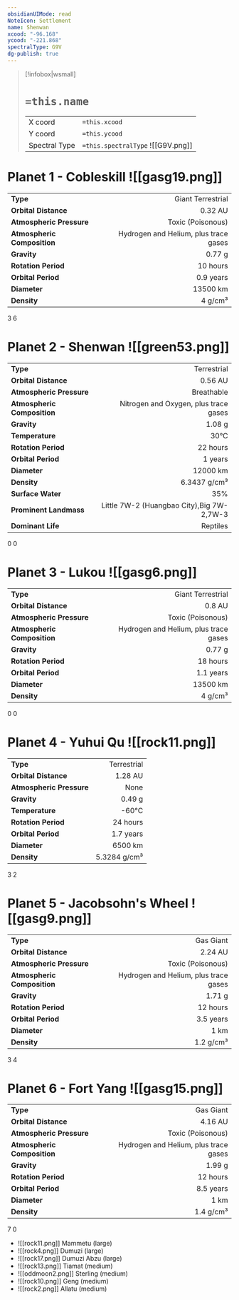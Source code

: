 ```yaml
---
obsidianUIMode: read
NoteIcon: Settlement
name: Shenwan
xcood: "-96.168"
ycood: "-221.868"
spectralType: G9V
dg-publish: true
---
```

> [!infobox|wsmall]
> # `=this.name`
> | | |
> | - | - |
> | X coord | `=this.xcood` |
> | Y coord| `=this.ycood` |
> | Spectral Type | `=this.spectralType` ![[G9V.png]] |

# Planet 1 - Cobleskill ![[gasg19.png]]
|                             |                           |
| --------------------------- | -------------------------:|
| **Type**                    |             Giant Terrestrial |
| **Orbital Distance**        |   0.32 AU |
| **Atmospheric Pressure**    |       Toxic (Poisonous) |
| **Atmospheric Composition** |      Hydrogen and Helium, plus trace gases |
| **Gravity**                 |        0.77 g |
| **Rotation Period**         |  10 hours |
| **Orbital Period** | 0.9 years |
| **Diameter**                |      13500 km | 
| **Density**                 |    4 g/cm³ |



3
6



# Planet 2 - Shenwan ![[green53.png]]
|                             |                           |
| --------------------------- | -------------------------:|
| **Type**                    |             Terrestrial |
| **Orbital Distance**        |   0.56 AU |
| **Atmospheric Pressure**    |       Breathable |
| **Atmospheric Composition** |      Nitrogen and Oxygen, plus trace gases |
| **Gravity**                 |        1.08 g |
| **Temperature**             |    30°C |
| **Rotation Period**         |  22 hours |
| **Orbital Period** | 1 years |
| **Diameter**                |      12000 km | 
| **Density**                 |    6.3437 g/cm³ |
| **Surface Water**           |           35% | 
| **Prominent Landmass**      |         Little 7W-2 (Huangbao City),Big 7W-2,7W-3 | 
| **Dominant Life**           |         Reptiles |



0
0



# Planet 3 - Lukou ![[gasg6.png]]
|                             |                           |
| --------------------------- | -------------------------:|
| **Type**                    |             Giant Terrestrial |
| **Orbital Distance**        |   0.8 AU |
| **Atmospheric Pressure**    |       Toxic (Poisonous) |
| **Atmospheric Composition** |      Hydrogen and Helium, plus trace gases |
| **Gravity**                 |        0.77 g |
| **Rotation Period**         |  18 hours |
| **Orbital Period** | 1.1 years |
| **Diameter**                |      13500 km | 
| **Density**                 |    4 g/cm³ |



0
0



# Planet 4 - Yuhui Qu ![[rock11.png]]
|                             |                           |
| --------------------------- | -------------------------:|
| **Type**                    |             Terrestrial |
| **Orbital Distance**        |   1.28 AU |
| **Atmospheric Pressure**    |       None |
| **Gravity**                 |        0.49 g |
| **Temperature**             |    -60°C |
| **Rotation Period**         |  24 hours |
| **Orbital Period** | 1.7 years |
| **Diameter**                |      6500 km | 
| **Density**                 |    5.3284 g/cm³ |



3
2



# Planet 5 - Jacobsohn's Wheel ![[gasg9.png]]
|                             |                           |
| --------------------------- | -------------------------:|
| **Type**                    |             Gas Giant |
| **Orbital Distance**        |   2.24 AU |
| **Atmospheric Pressure**    |       Toxic (Poisonous) |
| **Atmospheric Composition** |      Hydrogen and Helium, plus trace gases |
| **Gravity**                 |        1.71 g |
| **Rotation Period**         |  12 hours |
| **Orbital Period** | 3.5 years |
| **Diameter**                |      1 km | 
| **Density**                 |    1.2 g/cm³ |



3
4



# Planet 6 - Fort Yang ![[gasg15.png]]
|                             |                           |
| --------------------------- | -------------------------:|
| **Type**                    |             Gas Giant |
| **Orbital Distance**        |   4.16 AU |
| **Atmospheric Pressure**    |       Toxic (Poisonous) |
| **Atmospheric Composition** |      Hydrogen and Helium, plus trace gases |
| **Gravity**                 |        1.99 g |
| **Rotation Period**         |  12 hours |
| **Orbital Period** | 8.5 years |
| **Diameter**                |      1 km | 
| **Density**                 |    1.4 g/cm³ |



7
0

- ![[rock11.png]] Mammetu (large)
- ![[rock4.png]] Dumuzi (large)
- ![[rock17.png]] Dumuzi Abzu (large)
- ![[rock13.png]] Tiamat (medium)
- ![[oddmoon2.png]] Sterling (medium)
- ![[rock10.png]] Geng (medium)
- ![[rock2.png]] Allatu (medium)


